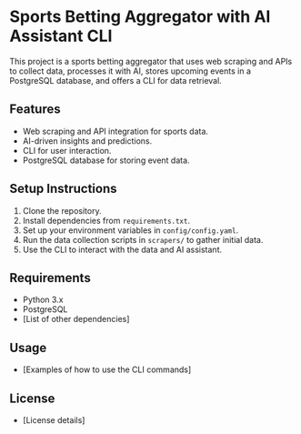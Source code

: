 # Sports Betting Aggregator with AI Assistant CLI

This project is a sports betting aggregator that uses web scraping and APIs to collect data, processes it with AI, stores upcoming events in a PostgreSQL database, and offers a CLI for data retrieval.

## Features
- Web scraping and API integration for sports data.
- AI-driven insights and predictions.
- CLI for user interaction.
- PostgreSQL database for storing event data.

## Setup Instructions
1. Clone the repository.
2. Install dependencies from `requirements.txt`.
3. Set up your environment variables in `config/config.yaml`.
4. Run the data collection scripts in `scrapers/` to gather initial data.
5. Use the CLI to interact with the data and AI assistant.

## Requirements
- Python 3.x
- PostgreSQL
- [List of other dependencies]

## Usage
- [Examples of how to use the CLI commands]

## License
- [License details]
